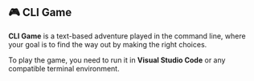 <h2>🎮 CLI Game</h2>
<p>
  <strong>CLI Game</strong> is a text-based adventure played in the command line, where your goal is to find the way out by making the right choices.
</p>
<p>
  To play the game, you need to run it in <strong>Visual Studio Code</strong> or any compatible terminal environment.
</p>
